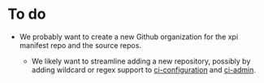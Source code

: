 # To do

- We probably want to create a new Github organization for the xpi manifest repo and the source repos.

  - We likely want to streamline adding a new repository, possibly by adding wildcard or regex support to [ci-configuration](https://hg.mozilla.org/ci/ci-configuration/) and [ci-admin](https://hg.mozilla.org/ci/ci-admin/).
